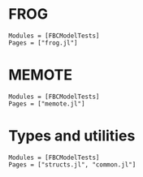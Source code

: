 
# FROG

```@autodocs
Modules = [FBCModelTests]
Pages = ["frog.jl"]
```

# MEMOTE

```@autodocs
Modules = [FBCModelTests]
Pages = ["memote.jl"]
```

# Types and utilities

```@autodocs
Modules = [FBCModelTests]
Pages = ["structs.jl", "common.jl"]
```
